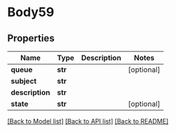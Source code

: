 # Body59

## Properties
Name | Type | Description | Notes
------------ | ------------- | ------------- | -------------
**queue** | **str** |  | [optional] 
**subject** | **str** |  | 
**description** | **str** |  | 
**state** | **str** |  | [optional] 

[[Back to Model list]](../README.md#documentation-for-models) [[Back to API list]](../README.md#documentation-for-api-endpoints) [[Back to README]](../README.md)

